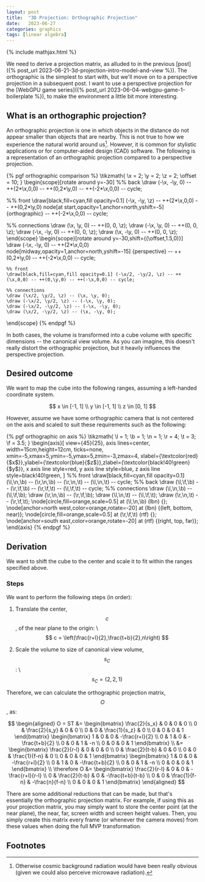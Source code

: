 ```yaml
---
layout: post
title:  "3D Projection: Orthographic Projection"
date:   2023-06-27
categories: graphics
tags: [linear algebra]
---
```


{% include mathjax.html %}

We need to derive a projection matrix, as alluded to in the previous [post]({%
post_url 2023-06-21-3d-projection-intro-model-and-view %}). The orthographic is
the simplest to start with, but we'll move on to a perspective projection in a
subsequent post. I want to use a perspective projection for the [WebGPU game
series]({% post_url 2023-06-04-webgpu-game-1-boilerplate %}), to make the
environment a little bit more interesting.

## What is an orthographic projection?

An orthographic projection is one in which objects in the distance do not appear
smaller than objects that are nearby. This is not true to how we experience the
natural world around us[^1]. However, it is common for stylistic applications or
for computer-aided design (CAD) software. The following is a representation of
an orthographic projection compared to a perspective projection.

<div class="centered margin">
{% pgf orthographic comparison %}
  \tikzmath{
    \x = 2;
    \y = 2;
    \z = 2;
    \offset = 10;
  }
  \begin{scope}[rotate around y=-30]
  %% back
  \draw (-\x, -\y, 0) -- ++(2*\x,0,0) -- ++(0,2*\y,0) -- ++(-2*\x,0,0) -- cycle;

  %% front
  \draw[black,fill=cyan,fill opacity=0.1] (-\x, -\y, \z) -- ++(2*\x,0,0) -- ++(0,2*\y,0) node[at start,opacity=1,anchor=north,yshift=-5] {orthographic} -- ++(-2*\x,0,0) -- cycle;

  %% connections
  \draw (\x, \y, 0) -- ++(0, 0, \z);
  \draw (-\x, \y, 0) -- ++(0, 0, \z);
  \draw (-\x, -\y, 0) -- ++(0, 0, \z);
  \draw (\x, -\y, 0) -- ++(0, 0, \z);
  \end{scope}
  \begin{scope}[rotate around y=-30,shift={(\offset,1.5,0)}]
    \draw (-\x, -\y, 0) -- ++(2*\x,0,0) node[midway,opacity=1,anchor=north,yshift=-15] {perspective} -- ++(0,2*\y,0) -- ++(-2*\x,0,0) -- cycle;

    %% front
    \draw[black,fill=cyan,fill opacity=0.1] (-\x/2, -\y/2, \z) -- ++(\x,0,0) -- ++(0,\y,0) -- ++(-\x,0,0) -- cycle;

    %% connections
    \draw (\x/2, \y/2, \z) -- (\x, \y, 0);
    \draw (-\x/2, \y/2, \z) -- (-\x, \y, 0);
    \draw (-\x/2, -\y/2, \z) -- (-\x, -\y, 0);
    \draw (\x/2, -\y/2, \z) -- (\x, -\y, 0);
  \end{scope}
{% endpgf %}
</div>

In both cases, the volume is transformed into a cube volume with specific
dimensions -- the canonical view volume. As you can imagine, this doesn't really
distort the orthographic projection, but it heavily influences the perspective
projection.

## Desired outcome

We want to map the cube into the following ranges, assuming a left-handed
coordinate system.

$$
  x \in [-1, 1] \\
  y \in [-1, 1] \\
  z \in [0, 1]
$$

However, assume we have some orthographic camera that is not centered on the
axis and scaled to suit these requirements such as the following:

<div class="centered margin">
{% pgf orthographic on axis %}
  \tikzmath{
    \l = 1;
    \b = 1;
    \n = 1;
    \r = 4;
    \t = 3;
    \f = 3.5;
  }
  \begin{axis}[
    view={45}{25},
    axis lines=center,
    width=15cm,height=12cm,
    ticks=none,
    xmin=-5,xmax=5,ymin=-5,ymax=5,zmin=-3,zmax=4,
    xlabel={\textcolor{red}{$x$}},ylabel={\textcolor{blue}{$z$}},zlabel={\textcolor{black!40!green}{$y$}},
    x axis line style=red,
    y axis line style=blue,
    z axis line style=black!40!green,
  ]
  %% front
  \draw[black,fill=cyan,fill opacity=0.1] (\l,\n,\b) -- (\r,\n,\b) -- (\r,\n,\t) -- (\l,\n,\t) -- cycle;
  %% back
  \draw (\l,\f,\b) -- (\r,\f,\b) -- (\r,\f,\t) -- (\l,\f,\t) -- cycle;
  %% connections
  \draw (\l,\n,\b) -- (\l,\f,\b);
  \draw (\r,\n,\b) -- (\r,\f,\b);
  \draw (\l,\n,\t) -- (\l,\f,\t);
  \draw (\r,\n,\t) -- (\r,\f,\t);
  \node[circle,fill=orange,scale=0.5] at (\l,\n,\b) (lbn) {};
  \node[anchor=north west,color=orange,rotate=-20] at (lbn) {(left, bottom, near)};
  \node[circle,fill=orange,scale=0.5] at (\r,\f,\t) (rtf) {};
  \node[anchor=south east,color=orange,rotate=-20] at (rtf) {(right, top, far)};
  \end{axis}
{% endpgf %}
</div>

## Derivation

We want to shift the cube to the center and scale it to fit within the ranges
specified above.

### Steps

We want to perform the following steps (in order):

1. Translate the center, $$c$$, of the near plane to the origin: \\
   $$
   c = \left(\frac{r+l}{2},\frac{t+b}{2},n\right)
   $$

2. Scale the volume to size of canonical view volume, $$s_C$$: \\
   $$
   s_C = (2,2,1)
   $$

Therefore, we can calculate the orthographic projection matrix, $$O$$, as:

$$
\begin{aligned}
O = ST &=
\begin{bmatrix}
  \frac{2}{s_x} & 0 & 0 & 0 \\
  0 & \frac{2}{s_y} & 0 & 0 \\
  0 & 0 & \frac{1}{s_z} & 0 \\
  0 & 0 & 0 & 1
\end{bmatrix}
\begin{bmatrix}
  1 & 0 & 0 & -\frac{r+l}{2} \\
  0 & 1 & 0 & -\frac{t+b}{2} \\
  0 & 0 & 1 & -n \\
  0 & 0 & 0 & 1
\end{bmatrix} \\
&= \begin{bmatrix}
  \frac{2}{r-l} & 0 & 0 & 0 \\
  0 & \frac{2}{t-b} & 0 & 0 \\
  0 & 0 & \frac{1}{f-n} & 0 \\
  0 & 0 & 0 & 1
\end{bmatrix}
\begin{bmatrix}
  1 & 0 & 0 & -\frac{r+l}{2} \\
  0 & 1 & 0 & -\frac{t+b}{2} \\
  0 & 0 & 1 & -n \\
  0 & 0 & 0 & 1
\end{bmatrix} \\
\therefore O &= \begin{bmatrix}
  \frac{2}{r-l} & 0 & 0 & -\frac{r+l}{r-l} \\
  0 & \frac{2}{t-b} & 0 & -\frac{t+b}{t-b} \\
  0 & 0 & \frac{1}{f-n} & -\frac{n}{f-n} \\
  0 & 0 & 0 & 1
\end{bmatrix}
\end{aligned}
$$

There are some additional reductions that can be made, but that's essentially
the orthographic projection matrix. For example, if using this as your
projection matrix, you may simply want to store the center point (at the near
plane), the near, far, screen width and screen height values. Then, you simply
create this matrix every frame (or whenever the camera moves) from these values
when doing the full MVP transformation.

## Footnotes

[^1]: Otherwise cosmic background radiation would have been really obvious (given we could also perceive microwave radiation).

